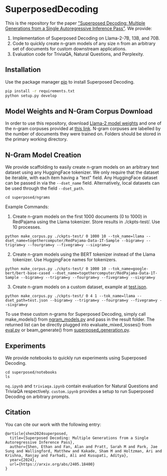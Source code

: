 # SuperposedDecoding

This is the repository for the paper ["Superposed Decoding: Multiple Generations from a Single Autoregressive Inference Pass"](https://arxiv.org/abs/2405.18400). We provide:
1.  Implementation of Superposed Decoding on Llama-2-7B, 13B, and 70B.
2.  Code to quickly create n-gram models of any size n from an arbitrary set of documents for custom downstream applications.
3.  Evaluation code for TriviaQA, Natural Questions, and Perplexity.

## Installation

Use the package manager [pip](https://pip.pypa.io/en/stable/) to install Superposed Decoding.

```bash
pip install -r requirements.txt
python setup.py develop
```

## Model Weights and N-Gram Corpus Download

In order to use this repository, download [Llama-2 model weights](https://github.com/meta-llama/llama) and one of the n-gram corpuses provided at [this link](https://drive.google.com/drive/folders/1waa-NHFDL7GkttupaxtWATLO4st6Rs8C?usp=sharing). N-gram corpuses are labelled by the number of documents they were trained on. Folders should be stored in the primary working directory.

## N-Gram Model Creation

We provide scaffolding to easily create n-gram models on an arbitrary text dataset using any HuggingFace tokenizer. We only require that the dataset be iterable, with each item having a "text" field. Any HuggingFace dataset can be passed in via the ```--dset_name``` field. Alternatively, local datasets can be used through the field ```--dset_path```.
```
cd superposed/ngrams
```
Example Commands:
1. Create n-gram models on the first 1000 documents (0 to 1000) in RedPajama using the Llama tokenizer. Store results in ./ckpts-test/. Use 10 processes.
```
python make_corpus.py ./ckpts-test/ 0 1000 10 --tok_name=llama --dset_name=togethercomputer/RedPajama-Data-1T-Sample --bigram=y --trigram=y --fourgram=y --fivegram=y --sixgram=y
```
2. Create n-gram models using the BERT tokenizer instead of the Llama tokenizer. Use HuggingFace names for tokenizers.
```
python make_corpus.py ./ckpts-test/ 0 1000 10 --tok_name=google-bert/bert-base-cased --dset_name=togethercomputer/RedPajama-Data-1T-Sample --bigram=y --trigram=y --fourgram=y --fivegram=y --sixgram=y
```
3. Create n-gram models on a custom dataset, example at [test.json](superposed/ngrams/test.json).
```
python make_corpus.py ./ckpts-test/ 0 4 1 --tok_name=llama --dset_path=test.json --bigram=y --trigram=y --fourgram=y --fivegram=y --sixgram=y
```
To use these custom n-grams for Superposed Decoding, simply call make_models() from [ngram_models.py](superposed/ngrams/ngram_models.py) and pass in the result folder. The returned list can be directly plugged into evaluate_mixed_losses() from [eval.py](eval.py) or beam_generate() from [superposed_generation.py](superposed/llama/superposed_generation.py).

## Experiments

We provide notebooks to quickly run experiments using Superposed Decoding.
```
cd superposed/notebooks
ls
```
```nq.ipynb``` and ```triviaqa.ipynb``` contain evaluation for Natural Questions and TriviaQA respectively. ```custom.ipynb``` provides a setup to run Superposed Decoding on arbitrary prompts.

## Citation
You can cite our work with the following entry:
```
@article{shen2024superposed,
  title={Superposed Decoding: Multiple Generations from a Single Autoregressive Inference Pass},
  author={Shen, Ethan and Fan, Alan and Pratt, Sarah M and Park, Jae Sung and Wallingford, Matthew and Kakade, Sham M and Holtzman, Ari and Krishna, Ranjay and Farhadi, Ali and Kusupati, Aditya},
  year={2024},
  url={https://arxiv.org/abs/2405.18400}
}

```
